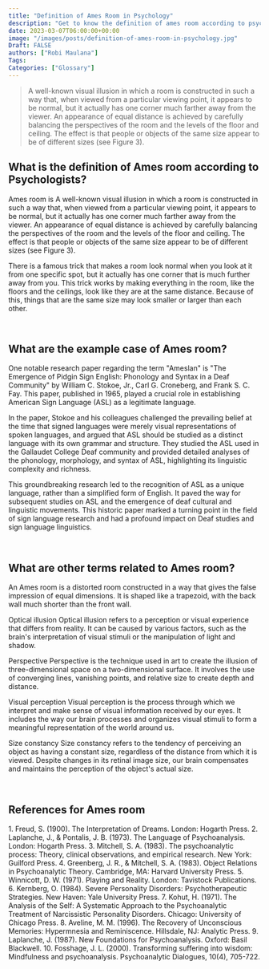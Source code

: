 ```yaml
---
title: "Definition of Ames Room in Psychology"
description: "Get to know the definition of ames room according to psychologists."
date: 2023-03-07T06:00:00+00:00
image: "/images/posts/definition-of-ames-room-in-psychology.jpg"
Draft: FALSE
authors: ["Robi Maulana"]
Tags: 
Categories: ["Glossary"]
---
```






> A well-known visual illusion in which a room is constructed in such a way that, when viewed from a particular viewing point, it appears to be normal, but it actually has one corner much farther away from the viewer. An appearance of equal distance is achieved by carefully balancing the perspectives of the room and the levels of the floor and ceiling. The effect is that people or objects of the same size appear to be of different sizes (see Figure 3).

## What is the definition of Ames room according to Psychologists?

Ames room is A well-known visual illusion in which a room is constructed in such a way that, when viewed from a particular viewing point, it appears to be normal, but it actually has one corner much farther away from the viewer. An appearance of equal distance is achieved by carefully balancing the perspectives of the room and the levels of the floor and ceiling. The effect is that people or objects of the same size appear to be of different sizes (see Figure 3).

There is a famous trick that makes a room look normal when you look at it from one specific spot, but it actually has one corner that is much further away from you. This trick works by making everything in the room, like the floors and the ceilings, look like they are at the same distance. Because of this, things that are the same size may look smaller or larger than each other.

 

## What are the example case of Ames room?

One notable research paper regarding the term "Ameslan" is "The Emergence of Pidgin Sign English: Phonology and Syntax in a Deaf Community" by William C. Stokoe, Jr., Carl G. Croneberg, and Frank S. C. Fay. This paper, published in 1965, played a crucial role in establishing American Sign Language (ASL) as a legitimate language.

In the paper, Stokoe and his colleagues challenged the prevailing belief at the time that signed languages were merely visual representations of spoken languages, and argued that ASL should be studied as a distinct language with its own grammar and structure. They studied the ASL used in the Gallaudet College Deaf community and provided detailed analyses of the phonology, morphology, and syntax of ASL, highlighting its linguistic complexity and richness.

This groundbreaking research led to the recognition of ASL as a unique language, rather than a simplified form of English. It paved the way for subsequent studies on ASL and the emergence of deaf cultural and linguistic movements. This historic paper marked a turning point in the field of sign language research and had a profound impact on Deaf studies and sign language linguistics.

 

## What are other terms related to Ames room?

An Ames room is a distorted room constructed in a way that gives the false impression of equal dimensions. It is shaped like a trapezoid, with the back wall much shorter than the front wall.

Optical illusion Optical illusion refers to a perception or visual experience that differs from reality. It can be caused by various factors, such as the brain's interpretation of visual stimuli or the manipulation of light and shadow.

Perspective Perspective is the technique used in art to create the illusion of three-dimensional space on a two-dimensional surface. It involves the use of converging lines, vanishing points, and relative size to create depth and distance.

Visual perception Visual perception is the process through which we interpret and make sense of visual information received by our eyes. It includes the way our brain processes and organizes visual stimuli to form a meaningful representation of the world around us.

Size constancy Size constancy refers to the tendency of perceiving an object as having a constant size, regardless of the distance from which it is viewed. Despite changes in its retinal image size, our brain compensates and maintains the perception of the object's actual size.

 

## References for Ames room

1\. Freud, S. (1900). The Interpretation of Dreams. London: Hogarth Press. 2. Laplanche, J., & Pontalis, J. B. (1973). The Language of Psychoanalysis. London: Hogarth Press. 3. Mitchell, S. A. (1983). The psychoanalytic process: Theory, clinical observations, and empirical research. New York: Guilford Press. 4. Greenberg, J. R., & Mitchell, S. A. (1983). Object Relations in Psychoanalytic Theory. Cambridge, MA: Harvard University Press. 5. Winnicott, D. W. (1971). Playing and Reality. London: Tavistock Publications. 6. Kernberg, O. (1984). Severe Personality Disorders: Psychotherapeutic Strategies. New Haven: Yale University Press. 7. Kohut, H. (1971). The Analysis of the Self: A Systematic Approach to the Psychoanalytic Treatment of Narcissistic Personality Disorders. Chicago: University of Chicago Press. 8. Aveline, M. M. (1996). The Recovery of Unconscious Memories: Hypermnesia and Reminiscence. Hillsdale, NJ: Analytic Press. 9. Laplanche, J. (1987). New Foundations for Psychoanalysis. Oxford: Basil Blackwell. 10. Fosshage, J. L. (2000). Transforming suffering into wisdom: Mindfulness and psychoanalysis. Psychoanalytic Dialogues, 10(4), 705-722.

